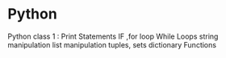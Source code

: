 # Python
Python class 1 : Print Statements
IF ,for loop While Loops
string manipulation
list manipulation
tuples, sets dictionary
Functions
